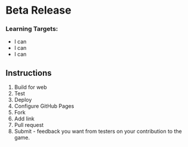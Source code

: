 ---
---

[//]: # (<p><iframe src="https://douglasurner.github.io/GDP2/units/super-showcase/SSC.4-prototype/" width="100%" height="666px"></iframe></p>)

# Beta Release

[slides]: #
[template]: <https://docs.google.com/document/d/1AzVB-j6xPWUQdh4XCkXIobFUrSgPnXPNldLilIujru4/edit?usp=sharing>

### Learning Targets:

* I can 
* I can 
* I can 

## Instructions

1. Build for web
1. Test
1. Deploy
1. Configure GitHub Pages
1. Fork
1. Add link
1. Pull request
1. Submit - feedback you want from testers on your contribution to the game.
